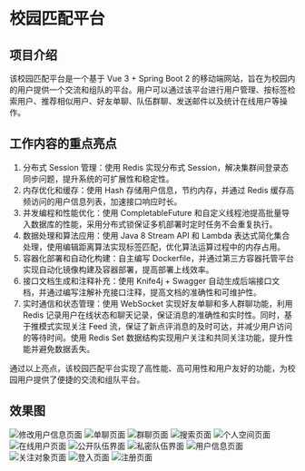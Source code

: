 # 校园匹配平台
## 项目介绍

该校园匹配平台是一个基于 Vue 3 + Spring Boot 2 的移动端网站，旨在为校园内的用户提供一个交流和组队的平台。用户可以通过该平台进行用户管理、按标签检索用户、推荐相似用户、好友单聊、队伍群聊、发送邮件以及统计在线用户等操作。

## 工作内容的重点亮点

1. 分布式 Session 管理：使用 Redis 实现分布式 Session，解决集群间登录态同步问题，提升系统的可扩展性和稳定性。
2. 内存优化和缓存：使用 Hash 存储用户信息，节约内存，并通过 Redis 缓存高频访问的用户信息列表，加速接口响应时长。
3. 并发编程和性能优化：使用 CompletableFuture 和自定义线程池提高批量导入数据库的性能，采用分布式锁保证多机部署时定时任务不会重复执行。
4. 数据处理和算法应用：使用 Java 8 Stream API 和 Lambda 表达式简化集合处理，使用编辑距离算法实现标签匹配，优化算法运算过程中的内存占用。
5. 容器化部署和自动化构建：自主编写 Dockerfile，并通过第三方容器托管平台实现自动化镜像构建及容器部署，提高部署上线效率。
6. 接口文档生成和注释补充：使用 Knife4j + Swagger 自动生成后端接口文档，并通过编写注解补充接口注释，提高文档的准确性和可维护性。
7. 实时通信和状态管理：使用 WebSocket 实现好友单聊和多人群聊功能，利用 Redis 记录用户在线状态和聊天记录，保证消息的准确性和实时性。同时，基于推模式实现关注 Feed 流，保证了新点评消息的及时可达，并减少用户访问的等待时间。使用 Redis Set 数据结构实现用户关注和共同关注功能，提升性能并避免数据丢失。

通过以上亮点，该校园匹配平台实现了高性能、高可用性和用户友好的功能，为校园用户提供了便捷的交流和组队平台。

## 效果图
![修改用户信息页面](https://gitlab.com/Yongjie-Wang/partner-matching-backend/-/raw/main/imgs/Snipaste_2023-07-02_11-16-54.png)
![单聊页面](https://gitlab.com/Yongjie-Wang/partner-matching-backend/-/raw/main/imgs/Snipaste_2023-07-02_11-17-34.png)
![群聊页面](https://gitlab.com/Yongjie-Wang/partner-matching-backend/-/raw/main/imgs/Snipaste_2023-07-02_11-32-07.png)
![搜索页面](https://gitlab.com/Yongjie-Wang/partner-matching-backend/-/raw/main/imgs/Snipaste_2023-07-02_11-32-28.png)
![个人空间页面](https://gitlab.com/Yongjie-Wang/partner-matching-backend/-/raw/main/imgs/Snipaste_2023-07-02_11-35-00.png)
![在线用户页面](https://gitlab.com/Yongjie-Wang/partner-matching-backend/-/raw/main/imgs/Snipaste_2023-07-02_11-16-03.png)
![公开队伍界面](https://gitlab.com/Yongjie-Wang/partner-matching-backend/-/raw/main/imgs/Snipaste_2023-07-02_11-16-12.png)
![私密队伍界面](https://gitlab.com/Yongjie-Wang/partner-matching-backend/-/raw/main/imgs/Snipaste_2023-07-02_11-16-22.png)
![用户信息页面](https://gitlab.com/Yongjie-Wang/partner-matching-backend/-/raw/main/imgs/Snipaste_2023-07-02_11-16-30.png)
![关注对象页面](https://gitlab.com/Yongjie-Wang/partner-matching-backend/-/raw/main/imgs/Snipaste_2023-07-02_11-16-39.png)
![登入页面](https://gitlab.com/Yongjie-Wang/partner-matching-backend/-/raw/main/imgs/login.png)
![注册页面](https://gitlab.com/Yongjie-Wang/partner-matching-backend/-/raw/main/imgs/Snipaste_2023-07-02_11-14-38.png)

